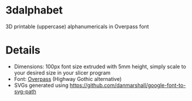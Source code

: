 # 3dalphabet
3D printable (uppercase) alphanumericals in Overpass font

# Details
- Dimensions: 100px font size extruded with 5mm height, simply scale to your desired size in your slicer program
- Font: [Overpass](https://fonts.google.com/specimen/Overpass) (Highway Gothic alternative)
- SVGs generated using https://github.com/danmarshall/google-font-to-svg-path
